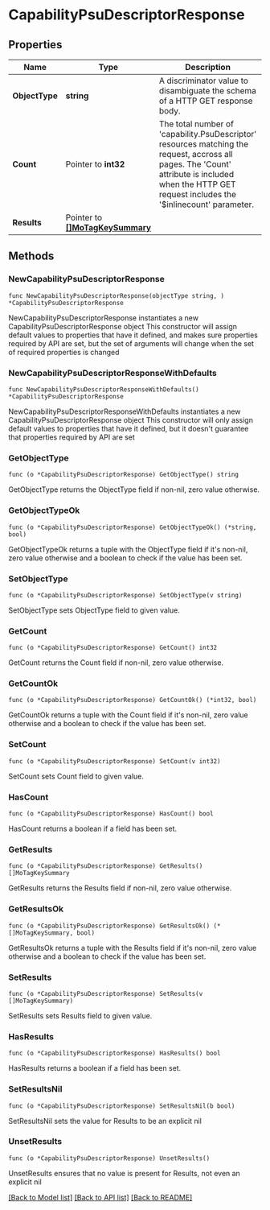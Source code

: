 # CapabilityPsuDescriptorResponse

## Properties

Name | Type | Description | Notes
------------ | ------------- | ------------- | -------------
**ObjectType** | **string** | A discriminator value to disambiguate the schema of a HTTP GET response body. | 
**Count** | Pointer to **int32** | The total number of &#39;capability.PsuDescriptor&#39; resources matching the request, accross all pages. The &#39;Count&#39; attribute is included when the HTTP GET request includes the &#39;$inlinecount&#39; parameter. | [optional] 
**Results** | Pointer to [**[]MoTagKeySummary**](MoTagKeySummary.md) |  | [optional] 

## Methods

### NewCapabilityPsuDescriptorResponse

`func NewCapabilityPsuDescriptorResponse(objectType string, ) *CapabilityPsuDescriptorResponse`

NewCapabilityPsuDescriptorResponse instantiates a new CapabilityPsuDescriptorResponse object
This constructor will assign default values to properties that have it defined,
and makes sure properties required by API are set, but the set of arguments
will change when the set of required properties is changed

### NewCapabilityPsuDescriptorResponseWithDefaults

`func NewCapabilityPsuDescriptorResponseWithDefaults() *CapabilityPsuDescriptorResponse`

NewCapabilityPsuDescriptorResponseWithDefaults instantiates a new CapabilityPsuDescriptorResponse object
This constructor will only assign default values to properties that have it defined,
but it doesn't guarantee that properties required by API are set

### GetObjectType

`func (o *CapabilityPsuDescriptorResponse) GetObjectType() string`

GetObjectType returns the ObjectType field if non-nil, zero value otherwise.

### GetObjectTypeOk

`func (o *CapabilityPsuDescriptorResponse) GetObjectTypeOk() (*string, bool)`

GetObjectTypeOk returns a tuple with the ObjectType field if it's non-nil, zero value otherwise
and a boolean to check if the value has been set.

### SetObjectType

`func (o *CapabilityPsuDescriptorResponse) SetObjectType(v string)`

SetObjectType sets ObjectType field to given value.


### GetCount

`func (o *CapabilityPsuDescriptorResponse) GetCount() int32`

GetCount returns the Count field if non-nil, zero value otherwise.

### GetCountOk

`func (o *CapabilityPsuDescriptorResponse) GetCountOk() (*int32, bool)`

GetCountOk returns a tuple with the Count field if it's non-nil, zero value otherwise
and a boolean to check if the value has been set.

### SetCount

`func (o *CapabilityPsuDescriptorResponse) SetCount(v int32)`

SetCount sets Count field to given value.

### HasCount

`func (o *CapabilityPsuDescriptorResponse) HasCount() bool`

HasCount returns a boolean if a field has been set.

### GetResults

`func (o *CapabilityPsuDescriptorResponse) GetResults() []MoTagKeySummary`

GetResults returns the Results field if non-nil, zero value otherwise.

### GetResultsOk

`func (o *CapabilityPsuDescriptorResponse) GetResultsOk() (*[]MoTagKeySummary, bool)`

GetResultsOk returns a tuple with the Results field if it's non-nil, zero value otherwise
and a boolean to check if the value has been set.

### SetResults

`func (o *CapabilityPsuDescriptorResponse) SetResults(v []MoTagKeySummary)`

SetResults sets Results field to given value.

### HasResults

`func (o *CapabilityPsuDescriptorResponse) HasResults() bool`

HasResults returns a boolean if a field has been set.

### SetResultsNil

`func (o *CapabilityPsuDescriptorResponse) SetResultsNil(b bool)`

 SetResultsNil sets the value for Results to be an explicit nil

### UnsetResults
`func (o *CapabilityPsuDescriptorResponse) UnsetResults()`

UnsetResults ensures that no value is present for Results, not even an explicit nil

[[Back to Model list]](../README.md#documentation-for-models) [[Back to API list]](../README.md#documentation-for-api-endpoints) [[Back to README]](../README.md)


